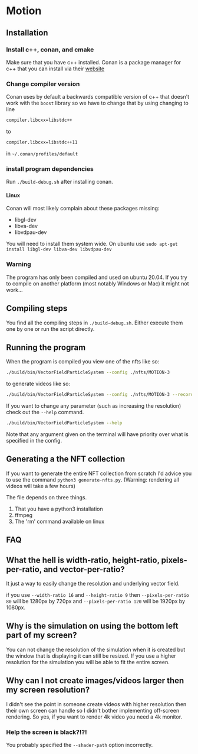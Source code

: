 # Motion

## Installation

### Install c++, conan, and cmake

Make sure that you have c++ installed. 
Conan is a package manager for c++ that you can install via their [website](https://conan.io/)


### Change compiler version
Conan uses by default a backwards compatible version of c++ that doesn't work with the `boost` library
so we have to change that by using changing to line

```txt
compiler.libcxx=libstdc++
```

to

```txt
compiler.libcxx=libstdc++11
```
in `~/.conan/profiles/default`

### install program dependencies

Run  `./build-debug.sh` after installing conan.

#### Linux

Conan will most likely complain about these packages missing:

* libgl-dev
* libva-dev
* libvdpau-dev

You will need to install them system wide. On ubuntu use `sudo apt-get install libgl-dev libva-dev libvdpau-dev`




### Warning

The program has only been compiled and used on ubuntu 20.04. If you try to compile
on another platform (most notably Windows or Mac) it might not work...

## Compiling steps

You find all the compiling steps in `./build-debug.sh`. Either execute them one by
one or run the script directly. 

## Running the program

When the program is compiled you view one of the nfts like so:

```bash
./build/bin/VectorFieldParticleSystem --config ./nfts/MOTION-3
```

to generate videos like so:


```bash
./build/bin/VectorFieldParticleSystem --config ./nfts/MOTION-3 --record MOTION-3.mp4 --length 30 --fps 30 --preset medium --crf 30 --pixels-per-ratio 120
```
If you want to change any parameter (such as increasing the resolution) check out
the `--help` command.

```bash
./build/bin/VectorFieldParticleSystem --help
```

Note that any argument given on the terminal will have priority over what is specified in the config.

## Generating a the NFT collection

If you want to generate the entire NFT collection from scratch I'd advice you to use
the command `python3 generate-nfts.py`. (Warning: rendering all videos will take a few hours)

The file depends on three things.

1. That you have a python3 installation
2. ffmpeg
3. The 'rm' command available on linux

## FAQ

## What the hell is width-ratio, height-ratio, pixels-per-ratio, and vector-per-ratio?

It just a way to easily change the resolution and underlying vector field. 

if you use `--width-ratio 16` and `--height-ratio 9` then `--pixels-per-ratio 80` will be 1280px by 720px and
`--pixels-per-ratio 120` will be 1920px by 1080px.  

## Why is the simulation on using the bottom left part of my screen?

You can not change the resolution of the simulation when it is created but the 
window that is displaying it can still be resized. If you use a higher resolution for the simulation
you will be able to fit the entire screen. 

## Why can I not create images/videos larger then my screen resolution?

I didn't see the point in someone create videos with higher resolution then their
own screen can handle so I didn't bother implementing off-screen rendering. 
So yes, if you want to render 4k video you need a 4k monitor.


### Help the screen is black?!?!

You probably specified the `--shader-path` option incorrectly.
